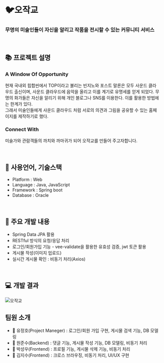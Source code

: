 # :bird:오작교
### 무명의 미술인들이 자신을 알리고 작품을 전시할 수 있는 커뮤니티 서비스

<br>

## 📚 프로젝트 설명
### <strong> A Window Of Opportunity <br> </strong>
현재 국내외 힙합씬에서 TOP이라고 불리는 빈지노와 포스트 말론은 모두 사운드 클라우드 출신이며, 사운드 클라우드에 음악을 올리고 이를 계기로 유명세를 얻게 되었다.
무명의 화가들은 자신을 알리기 위해 개인 블로그나 SNS를 이용한다. 이를 활용한 방법에는 한계가 있다.  
그래서 미술인들에게 사운드 클라우드 처럼 서로의 의견과 그림을 공유할 수 있는 홈페이지를 제작하기로 했다.

### <strong> Connect With<br>  </strong>
미술가와 관람객들의 까치와 까마귀가 되어 오작교를 만들어 주고자합니다.

<br>

## 📝 사용언어, 기술스택
- Platform : Web
- Language : Java, JavaScript
- Framework : Spring boot
- Database : Oracle
<br>

## :hammer: 주요 개발 내용
- Spring Data JPA 활용
- RESTful 방식의 요청/응답 처리
- 로그인/회원가입 기능 - vee-validate을 활용한 유효성 검증, jwt 토큰 활용
- 게시물 작성(이미지 업로드)
- 실시간 게시물 확인 : 비동기 처리(Axios)  
<br>

## :computer: 개발 결과
![오작교](https://user-images.githubusercontent.com/68256369/103985224-e6f5a000-51cb-11eb-9e38-6290ac21baba.png)

## 팀원 소개
- :japanese_goblin: 유정호(Project Maneger) : 로그인/회원 가입 구현, 게시물 검색 기능, DB 모델링 
- :boy: 원준수(Backend) : 댓글 기능, 게시물 작성 기능, DB 모델링, 비동기 처리
- :man: 박성우(Frontend) : 프로필 기능, 게시물 삭제 기능, 비동기 처리
- :girl: 김지수(Frontend) : 크로스 브라우징, 비동기 처리, UI/UX 구현 

